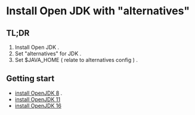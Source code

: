 # Install Open JDK with "alternatives"

## TL;DR
1. Install Open JDK .
1. Set "alternatives" for JDK .
1. Set $JAVA_HOME ( relate to alternatives config ) .

## Getting start
+ [install OpenJDK 8](install.jdk.8.md) .
+ [install OpenJDK 11](install.jdk.11.md)
+ [install OpenJDK 16](install.jdk.16.md)

